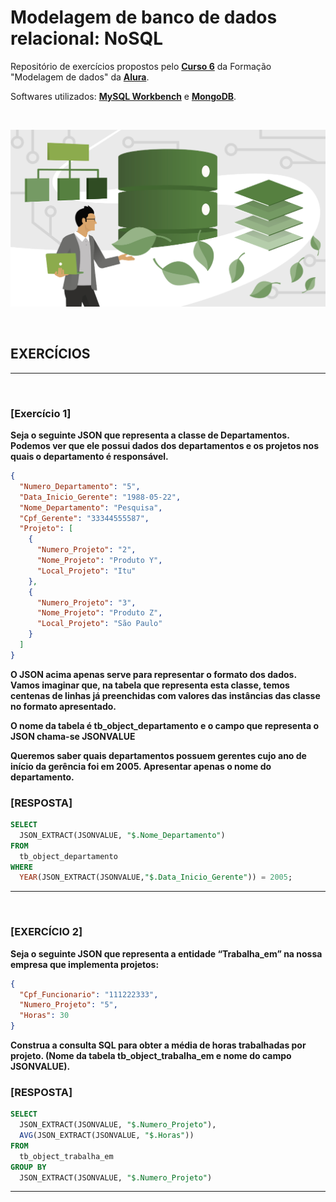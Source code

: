 # Modelagem de banco de dados relacional: NoSQL
Repositório de exercícios propostos pelo **[Curso 6](https://cursos.alura.com.br/course/modelagem-banco-nosql/)** da Formação "Modelagem de dados" da **[Alura](https://www.alura.com.br/)**.


Softwares utilizados: **[MySQL Workbench](https://www.mysql.com/products/workbench/)** e **[MongoDB](https://www.mongodb.com/try/download/community)**.

<br>

![NoSQL](./img/nosql.png)

<br>
















<!-- ## Resumo de comandos

#### Criar um banco de dados:

```sql
CREATE DATABASE nome-do-banco;
```

<br>

#### Mostrar todos os bancos de dados:

```sql
SHOW DATABASES;
```

<br>

#### Antes de criar uma tabela ou realizar qualquer operação, é necessário selecionar o banco que será usado:

```sql
USE nome-do-banco;
```

<br>

#### Exemplo prático:

```sql
CREATE DATABASE banco_clientes;

USE banco_clientes;

CREATE TABLE tabela_clientes (
  idCliente int NOT NULL auto_increment,
  nomeEmpresa varchar(255) not null,
  nomeDiretor varchar(255) default NULL,
  numEmpregados mediumint default NULL,
  PRIMARY KEY (idCliente)
) ;

```

<br>

#### Exibir todas as tabelas do banco selecionado:

```sql
SHOW tables;
```

<br>

#### Obter informações sobre uma tabela:

```sql

```

<br>

#### 
```sql

```

<br>

#### 
```sql

```

<br>

#### 
```sql

```

<br>

#### 
```sql

```

<br>

#### 
```sql

```

<br>

#### 
```sql

```

<br> -->



















## EXERCÍCIOS


<!-- **Realizar as operações no MySQL conforme as tabelas apresentadas abaixo.**

 ![Tabelas](./img/tabelas.png) -->

<hr>
<br>

### [Exercício 1]
**Seja o seguinte JSON que representa a classe de Departamentos. Podemos ver que ele possui dados dos departamentos e os projetos nos quais o departamento é responsável.**

```json
{
  "Numero_Departamento": "5",
  "Data_Inicio_Gerente": "1988-05-22",
  "Nome_Departamento": "Pesquisa",
  "Cpf_Gerente": "33344555587",
  "Projeto": [
    {
      "Numero_Projeto": "2",
      "Nome_Projeto": "Produto Y",
      "Local_Projeto": "Itu"
    },
    {
      "Numero_Projeto": "3",
      "Nome_Projeto": "Produto Z",
      "Local_Projeto": "São Paulo"
    }
  ]
}
```

**O JSON acima apenas serve para representar o formato dos dados. Vamos imaginar que, na tabela que representa esta classe, temos centenas de linhas já preenchidas com valores das instâncias das classe no formato apresentado.**

**O nome da tabela é tb_object_departamento e o campo que representa o JSON chama-se JSONVALUE**

**Queremos saber quais departamentos possuem gerentes cujo ano de início da gerência foi em 2005. Apresentar apenas o nome do departamento.**

### [RESPOSTA]
```sql
SELECT
  JSON_EXTRACT(JSONVALUE, "$.Nome_Departamento") 
FROM
  tb_object_departamento 
WHERE
  YEAR(JSON_EXTRACT(JSONVALUE,"$.Data_Inicio_Gerente")) = 2005;
```

<!-- ![Exercicio 1](./img/exercicio-1.png) -->

<hr>
<br>

### [EXERCÍCIO 2] 
**Seja o seguinte JSON que representa a entidade “Trabalha_em” na nossa empresa que implementa projetos:**

```json
{
  "Cpf_Funcionario": "111222333",
  "Numero_Projeto": "5",
  "Horas": 30
}
```

**Construa a consulta SQL para obter a média de horas trabalhadas por projeto. (Nome da tabela tb_object_trabalha_em e nome do campo JSONVALUE).**

### [RESPOSTA]
```sql
SELECT
  JSON_EXTRACT(JSONVALUE, "$.Numero_Projeto"), 
  AVG(JSON_EXTRACT(JSONVALUE, "$.Horas")) 
FROM 
  tb_object_trabalha_em
GROUP BY 
  JSON_EXTRACT(JSONVALUE, "$.Numero_Projeto")
```

<!-- ![Exercicio 2](./img/exercicio-2.png) -->

<hr>
<br>

<!-- ### [EXERCÍCIO 3] 
**Descobrir os nomes dos funcionários que trabalham em todos os projetos controlados pelo departamento 5.**

![Exercicio 3](./img/exercicio-3.png)

<hr>
<br>

### [EXERCÍCIO 4] 
**Fazer uma lista dos números de projetos para aqueles que envolvem um funcionário cujo último nome é 'Souza'. Seja como trabalhador, seja como gerente do departamento que controla o projeto.**

![Exercicio 4](./img/exercicio-4.png)

<hr>
<br>

### [EXERCÍCIO 5] 
**Recuperar os nomes dos funcionários que não possuem dependentes.**

![Exercicio 5](./img/exercicio-5.png)

<hr>
<br>

### [EXERCÍCIO 6] 
**Listar o nome dos gerentes que possuem pelo menos um dependente.**

![Exercicio 6](./img/exercicio-6.png)

<hr>
<br> -->
